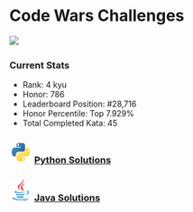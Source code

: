 # Code Wars Challenges

<a href='https://www.codewars.com/users/CasperKristiansson'>
  <img src="https://www.codewars.com/users/CasperKristiansson/badges/large">
</a>

### Current Stats
- Rank: 4 kyu
- Honor: 786
- Leaderboard Position: #28,716
- Honor Percentile: Top 7.929%
- Total Completed Kata: 45

### <img src="https://raw.githubusercontent.com/devicons/devicon/master/icons/python/python-original.svg" alt="python" width="40" height="40"/> [Python Solutions](Python)
### <img src="https://raw.githubusercontent.com/devicons/devicon/master/icons/java/java-original.svg" alt="java" width="40" height="40"/> [Java Solutions](Java)
